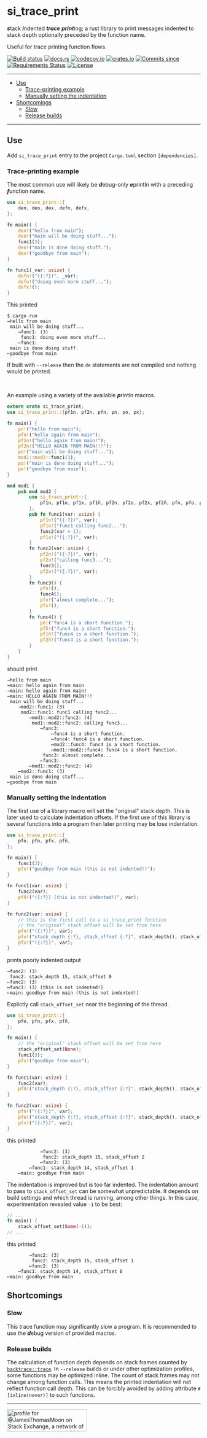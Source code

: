 # si_trace_print<!-- omit in TOC -->

***s***tack ***i***ndented ***trace*** ***print***ing;
a rust library to print messages indented to stack depth optionally preceded by the function name.

Useful for trace printing function flows.

[![Build status](https://img.shields.io/github/workflow/status/jtmoon79/si_trace_print/Rust?style=flat-square&logo=github)](https://github.com/jtmoon79/si_trace_print/actions?query=workflow%3Arust)
[![docs.rs](https://img.shields.io/docsrs/si_trace_print/latest?badge.svg&style=flat-square&logo=docsdotrs)](https://docs.rs/si_trace_print/latest/s4lib/)
[![codecov.io](https://img.shields.io/codecov/c/github/jtmoon79/si_trace_print/branch?main&token=Q2OXTL7U02&style=flat-square&logo=codecov)](https://codecov.io/gh/jtmoon79/super-si_trace_print)
[![crates.io](https://img.shields.io/crates/v/si_trace_print.svg?style=flat-square&logo=rust)](https://crates.io/crates/si_trace_print)
[![Commits since](https://img.shields.io/github/commits-since/jtmoon79/si_trace_print/latest.svg)](https://img.shields.io/github/commits-since/jtmoon79/si_trace_print/latest.svg?style=flat-square)
[![Requirements Status](https://requires.io/github/jtmoon79/si_trace_print/requirements.svg?branch=main)](https://requires.io/github/jtmoon79/si_trace_print/requirements/?branch=main)
[![License](https://img.shields.io/crates/l/si_trace_print?style=flat-square)](LICENSE)

---

<!-- TOC generated by Markdown All In One -->
- [Use](#use)
  - [Trace-printing example](#trace-printing-example)
  - [Manually setting the indentation](#manually-setting-the-indentation)
- [Shortcomings](#shortcomings)
  - [Slow](#slow)
  - [Release builds](#release-builds)

---

## Use

Add `si_trace_print` entry to the project `Cargo.toml` section `[dependencies]`.

### Trace-printing example

The most common use will likely be ***d***ebug-only ***e***println with
a preceding ***f***unction name.

```rust
use si_trace_print::{
    den, deo, dex, defn, defx,
};

fn main() {
    den!("hello from main");
    deo!("main will be doing stuff...");
    func1(3);
    deo!("main is done doing stuff.");
    dex!("goodbye from main");
}

fn func1(_var: usize) {
    defn!("({:?})", _var);
    defo!("doing even more stuff...");
    defx!();
}
```

This printed

```text
$ cargo run
→hello from main
 main will be doing stuff...
    →func1: (3)
     func1: doing even more stuff...
    ←func1: 
 main is done doing stuff.
←goodbye from main
```

If built with `--release` then the `de` statements are not compiled and nothing would
be printed.

<br/>

An example using a variety of the available ***p***rintln macros.

```rust
extern crate si_trace_print;
use si_trace_print::{pf1n, pf2n, pfn, pn, po, px};

fn main() {
    pn!("hello from main");
    pfn!("hello again from main");
    pf1n!("hello again from main!");
    pf2n!("HELLO AGAIN FROM MAIN!!!");
    po!("main will be doing stuff...");
    mod1::mod2::func1(3);
    po!("main is done doing stuff...");
    px!("goodbye from main");
}

mod mod1 {
    pub mod mod2 {
        use si_trace_print::{
            pf1n, pf1o, pf1x, pf1ñ, pf2n, pf2o, pf2x, pf2ñ, pfn, pfo, pfx, pfñ, pñ,
        };
        pub fn func1(var: usize) {
            pf1n!("({:?})", var);
            pf1o!("func1 calling func2...");
            func2(var + 1);
            pf1x!("({:?})", var);
        }
        fn func2(var: usize) {
            pf2n!("({:?})", var);
            pf2o!("calling func3...");
            func3();
            pf2x!("({:?})", var);
        }
        fn func3() {
            pfn!();
            func4();
            pfo!("almost complete...");
            pfx!();
        }
        fn func4() {
            pñ!("func4 is a short function.");
            pfñ!("func4 is a short function.");
            pf1ñ!("func4 is a short function.");
            pf2ñ!("func4 is a short function.");
        }
    }
}
```

should print

```text
→hello from main
→main: hello again from main
→main: hello again from main!
→main: HELLO AGAIN FROM MAIN!!!
 main will be doing stuff...
    →mod2::func1: (3)
     mod2::func1: func1 calling func2...
        →mod1::mod2::func2: (4)
         mod1::mod2::func2: calling func3...
            →func3:
                ↔func4 is a short function.
                ↔func4: func4 is a short function.
                ↔mod2::func4: func4 is a short function.
                ↔mod1::mod2::func4: func4 is a short function.
             func3: almost complete...
            ←func3:
        ←mod1::mod2::func2: (4)
    ←mod2::func1: (3)
 main is done doing stuff...
←goodbye from main
```

### Manually setting the indentation

The first use of a library macro will set the "original" stack depth.
This is later used to calculate indentation offsets.
If the first use of this library is several functions into a program then
later printing may be lose indentation.

```rust
use si_trace_print::{
    pfo, pfn, pfx, pfñ,
};

fn main() {
    func1(3);
    pfx!("goodbye from main (this is not indented!)");
}

fn func1(var: usize) {
    func2(var);
    pfñ!("({:?}) (this is not indented!)", var);
}

fn func2(var: usize) {
    // this is the first call to a si_trace_print function
    // the "original" stack offset will be set from here
    pfn!("({:?})", var);
    pfo!("stack_depth {:?}, stack_offset {:?}", stack_depth(), stack_offset());
    pfx!("({:?})", var);
}
```

prints poorly indented output

```text
→func2: (3)
 func2: stack_depth 15, stack_offset 0
←func2: (3)
↔func1: (3) (this is not indented!)
←main: goodbye from main (this is not indented!)
```

Explictly call `stack_offset_set` near the beginning of the thread.

```rust
use si_trace_print::{
    pfo, pfn, pfx, pfñ,
};

fn main() {
    // the "original" stack offset will be set from here
    stack_offset_set(None);
    func1(3);
    pfx!("goodbye from main");
}

fn func1(var: usize) {
    func2(var);
    pfñ!("stack_depth {:?}, stack_offset {:?}", stack_depth(), stack_offset());
}

fn func2(var: usize) {
    pfn!("({:?})", var);
    pfo!("stack_depth {:?}, stack_offset {:?}", stack_depth(), stack_offset());
    pfx!("({:?})", var);
}
```

this printed

```text
            →func2: (3)
             func2: stack_depth 15, stack_offset 2
            ←func2: (3)
        ↔func1: stack_depth 14, stack_offset 1
    ←main: goodbye from main
```

The indentation is improved but is too far indented.
The indentation amount to pass to `stack_offset_set` can be somewhat unpredictable.
It depends on build settings and which thread is running, among other things.
In this case, experimentation revealed value `-1` to be best:

```rust
// ...
fn main() {
    stack_offset_set(Some(-1));
// ...
```

this printed

```text
        →func2: (3)
         func2: stack_depth 15, stack_offset 1
        ←func2: (3)
    ↔func1: stack_depth 14, stack_offset 0
←main: goodbye from main
```

## Shortcomings

### Slow

This trace function may significantly slow a program. It is recommended to
use the ***d***ebug version of provided macros.

### Release builds

The calculation of function depth depends on stack frames counted by
[`backtrace::trace`]. In `--release` builds or under other optimization profiles, some functions may be optimized inline.
The count of stack frames may not change among function calls.
This means the printed indentation will not reflect function call depth.
This can be forcibly avoided by adding attribute `#[inline(never)]` to such
functions.

<!-- links -->

[`backtrace::trace`]: https://docs.rs/backtrace/0.3.66/backtrace/fn.trace.html

---

<a href="https://stackexchange.com/users/216253/"><img src="https://stackexchange.com/users/flair/216253.png" width="208" height="58" alt="profile for @JamesThomasMoon on Stack Exchange, a network of free, community-driven Q&amp;A sites" title="profile for @JamesThomasMoon on Stack Exchange, a network of free, community-driven Q&amp;A sites" /></a>
